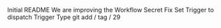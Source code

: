 Initial README
We are improving the Workflow
Secret Fix
Set Trigger to dispatch
Trigger Type
git add / tag / 29